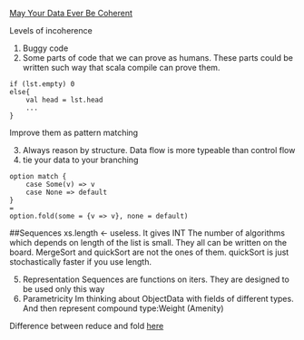 [May Your Data Ever Be Coherent](https://www.youtube.com/watch?v=gVXt1RG_yN0)

Levels of incoherence

1. Buggy code
2. Some parts of code that we can prove as humans. These parts could be written such way that scala compile can prove them.
```
if (lst.empty) 0
else{
	val head = lst.head
	...
}
```
Improve them as pattern matching

3. Always reason by structure. Data flow is more typeable than control flow
4. tie your data to your branching
```
option match {
	case Some(v) => v
	case None => default
}
=
option.fold(some = {v => v}, none = default)
```

##Sequences
xs.length <- useless. It gives INT
The number of algorithms which depends on length of the list is small. They  all can be written on the board. MergeSort and quickSort are not the ones of them. quickSort is just stochastically faster if you use length.

5. Representation
Sequences are functions on iters. They are designed to be used only this way
6. Parametricity
Im thinking about ObjectData with fields of different types. And then represent compound type:Weight (Amenity)

Difference between reduce and fold [here](http://stackoverflow.com/questions/7764197/difference-between-foldleft-and-reduceleft-in-scala)